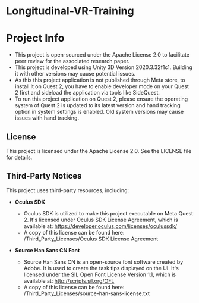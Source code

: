# Longitudinal-VR-Training

# Project Info

- This project is open-sourced under the Apache License 2.0 to facilitate peer review for the associated research paper.
- This project is developed using Unity 3D Version 2020.3.32f1c1. Building it with other versions may cause potential issues.
- As this this project application is not published through Meta store, to install it on Quest 2, you have to enable developer mode on your Quest 2 first and sideload the application via tools like SideQuest.
- To run this project application on Quest 2, please ensure the operating system of Quest 2 is updated to its latest version and hand tracking option in system settings is enabled. Old system versions may cause issues with hand tracking.

## License

This project is licensed under the Apache License 2.0. See the LICENSE file for details.

## Third-Party Notices

This project uses third-party resources, including:

- **Oculus SDK**
  - Oculus SDK is utilized to make this project executable on Meta Quest 2. It's licensed under Oculus SDK License Agreement, which is available at: https://developer.oculus.com/licenses/oculussdk/
  - A copy of this license can be found here:  /Third_Party_Licenses/Oculus SDK License Agreement

- **Source Han Sans CN Font**
  - Source Han Sans CN is an open-source font software created by Adobe. It is used to create the task tips displayed on the UI. It's licensed under the SIL Open Font License Version 1.1, which is available at: http://scripts.sil.org/OFL
  - A copy of this license can be found here:  /Third_Party_Licenses/source-han-sans-license.txt
